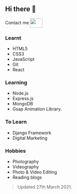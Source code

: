 ## Hi there 👋

Contact me <a href="https://www.linkedin.com/in/chandrakanth-padi/" target="blank"><img align="center" src="https://cdn.jsdelivr.net/npm/simple-icons@3.0.1/icons/linkedin.svg" alt="" height="30" width="40" /></a>

### Learnt

  - HTML5
  - CSS3
  - JavaScript
  - Git
  - React

### Learning

  - Node.js
  - Express.js
  - MongoDB
  - Gsap Animation Library.

### To Learn

  - Django Framework
  - Digital Marketing

### Hobbies
  - Photography
  - Videography
  - Photo & Video Editing
  - Reading blogs

> Updated 27th March 2021.

<!--
**Chandrakanthpadi/Chandrakanthpadi** is a ✨ _special_ ✨ repository because its `README.md` (this file) appears on your GitHub profile.

Here are some ideas to get you started:

- 🔭 I’m currently working on ...
- 🌱 I’m currently learning Responsive web design.
- 👯 I’m looking to collaborate on ...
- 🤔 I’m looking for help with ...
- 💬 Ask me about ...
- 📫 How to reach me: ...
- 😄 Pronouns: ...
- ⚡ Fun fact: ...
-->

<!--
**Chandrakanthpadi/Chandrakanthpadi** is a ✨ _special_ ✨ repository because its `README.md` (this file) appears on your GitHub profile.

Here are some ideas to get you started:

- 🔭 I’m currently working on ...
- 🌱 I’m currently learning Responsive web design.
- 👯 I’m looking to collaborate on ...
- 🤔 I’m looking for help with ...
- 💬 Ask me about ...
- 📫 How to reach me: ...
- 😄 Pronouns: ...
- ⚡ Fun fact: ...
-->
